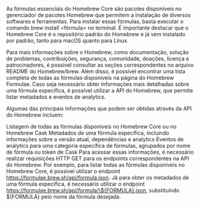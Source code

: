 As fórmulas essenciais do Homebrew Core são pacotes disponíveis no gerenciador de pacotes Homebrew que permitem a instalação de diversos softwares e ferramentas. Para instalar essas fórmulas, basta executar o comando brew install <fórmula> no terminal. É importante destacar que o Homebrew Core é o repositório padrão do Homebrew e já vem instalado por padrão, tanto para macOS quanto para Linux.

Para mais informações sobre o Homebrew, como documentação, solução de problemas, contribuições, segurança, comunidade, doações, licença e patrocinadores, é possível consultar as seções correspondentes no arquivo README do Homebrew/brew. Além disso, é possível encontrar uma lista completa de todas as fórmulas disponíveis na página do Homebrew Formulae. Caso seja necessário obter informações mais detalhadas sobre uma fórmula específica, é possível utilizar a API do Homebrew, que permite listar metadados e eventos de analytics.

Algumas das principais informações que podem ser obtidas através da API do Homebrew incluem:

Listagem de todas as fórmulas disponíveis no Homebrew Core ou no Homebrew Cask
Metadados de uma fórmula específica, incluindo informações sobre a versão atual, dependências e analytics
Eventos de analytics para uma categoria específica de fórmulas, agrupados por nome de fórmula ou token de Cask
Para acessar essas informações, é necessário realizar requisições HTTP GET para os endpoints correspondentes na API do Homebrew. Por exemplo, para listar todas as fórmulas disponíveis no Homebrew Core, é possível utilizar o endpoint https://formulae.brew.sh/api/formula.json. Já para obter os metadados de uma fórmula específica, é necessário utilizar o endpoint https://formulae.brew.sh/api/formula/\${FORMULA}.json, substituindo \${FORMULA} pelo nome da fórmula desejada.
